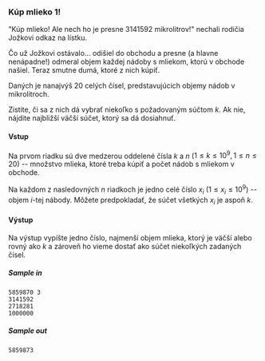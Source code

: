 ### Kúp mlieko 1!
"Kúp mlieko! Ale nech ho je presne 3141592 mikrolitrov!" nechali rodičia Jožkovi odkaz na lístku.

Čo už Jožkovi ostávalo... odišiel do obchodu a presne (a hlavne nenápadne!) odmeral objem každej nádoby s mliekom, ktorú v obchode našiel. Teraz smutne dumá, ktoré z nich kúpiť.

Daných je nanajvýš 20 celých čísel, predstavujúcich objemy nádob v mikrolitroch.

Zistite, či sa z nich dá vybrať niekoľko s požadovaným súčtom $k$. Ak nie, nájdite najbližší väčší súčet, ktorý sa dá dosiahnuť.

#### Vstup
Na prvom riadku sú dve medzerou oddelené čísla $k$ a $n$ ($1 \leq k \leq 10^9, 1\leq n \leq 20$) -- množstvo mlieka, ktoré treba kúpiť a počet nádob s mliekom v obchode.

Na každom z nasledovných $n$ riadkoch je jedno celé číslo $x_i$ ($1 \leq x_i \leq 10^9$) -- objem $i$-tej nábody. Môžete predpokladať, že súčet všetkých $x_i$ je aspoň $k$.

#### Výstup
Na výstup vypíšte jedno číslo, najmenší objem mlieka, ktorý je väčší alebo rovný ako $k$ a zároveň ho vieme dostať ako súčet niekoľkých zadaných čísel.

##### Sample in
```
5859870 3
3141592
2718281
1000000
```

##### Sample out
```
5859873
```